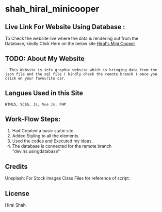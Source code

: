 # shah_hiral_minicooper

## Live Link For Website Using Database :
 To Check the website live where the data is rendering out from the Database, kindly Click Here on the below site
 <a href="https://minicooper.hiralshahh.com/">Hiral's Mini Cooper</a>

## TODO: About My Website
	- This Website is info graphic website which is bringing data from the json file and the sql file ( kindly check the remote branch ) once you click on your favourite car.
## Langues Used in this Site
	HTML5, SCSS, Js, Vue Js, PHP

## Work-Flow Steps:

1. Had Created a basic static site.
2. Added Styling to all the elements.
3. Used the codes and Executed my ideas.
4. The database is connected for the remote branch "dev.hs.usingdatabase"

## Credits

Unsplash: For Stock Images
Class Files for reference of script.

## License

Hiral Shah
